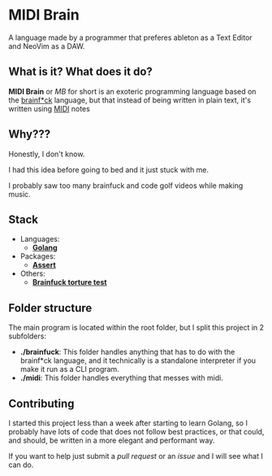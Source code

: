 # MIDI Brain
A language made by a programmer that preferes ableton as a Text Editor and NeoVim as a DAW.

## What is it? What does it do?
**MIDI Brain** or *MB* for short is an exoteric programming language based on the [brainf\*ck]() language, but that instead of being written in plain text, it's written using [MIDI]() notes

## Why???
Honestly, I don't know.

I had this idea before going to bed and it just stuck with me.

I probably saw too many brainfuck and code golf videos while making music.

## Stack

* Languages:
    * [**Golang**]()
* Packages:
    * [**Assert**]()
* Others:
    * [**Brainfuck torture test**](https://github.com/rdebath/Brainfuck)

## Folder structure
The main program is located within the root folder, but I split this project in 2 subfolders:

* **./brainfuck**: This folder handles anything that has to do with the brainf*ck language, and it technically is a standalone interpreter if you make it run as a CLI program.
* **./midi**: This folder handles everything that messes with midi.

## Contributing
I started this project less than a week after starting to learn Golang, so I probably have lots of code that does not follow best practices, or that could, and should, be written in a more elegant and performant way.

If you want to help just submit a *pull request* or an *issue* and I will see what I can do.
